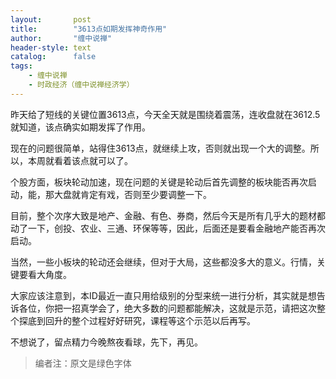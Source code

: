 ```yaml
---
layout:       post
title:        "3613点如期发挥神奇作用"
author:       "缠中说禅"
header-style: text
catalog:      false
tags:
    - 缠中说禅
    - 时政经济（缠中说禅经济学）
---
```


昨天给了短线的关键位置3613点，今天全天就是围绕着震荡，连收盘就在3612.5就知道，该点确实如期发挥了作用。



现在的问题很简单，站得住3613点，就继续上攻，否则就出现一个大的调整。所以，本周就看着该点就可以了。



个股方面，板块轮动加速，现在问题的关键是轮动后首先调整的板块能否再次启动，能，那大盘就肯定有戏，否则至少要调整一下。



目前，整个次序大致是地产、金融、有色、券商，然后今天是所有几乎大的题材都动了一下，创投、农业、三通、环保等等，因此，后面还是要看金融地产能否再次启动。



当然，一些小板块的轮动还会继续，但对于大局，这些都没多大的意义。行情，关键要看大角度。



大家应该注意到，本ID最近一直只用给级别的分型来统一进行分析，其实就是想告诉各位，你把一招真学会了，绝大多数的问题都能解决，这就是示范，请把这次整个探底到回升的整个过程好好研究，课程等这个示范以后再写。



不想说了，留点精力今晚熬夜看球，先下，再见。



> 编者注：原文是绿色字体
